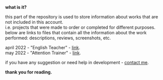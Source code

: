 **what is it?**

this part of the repository is used to store information about works that are not included in this account. </br>
i.e. projects that were made to order or completed for different purposes. </br>
below are links to files that contain all the information about the work performed: descriptions, reviews, screenshots, etc.

april 2022 - "English Teacher" - [link](https://github.com/coder-chekunkov/coder-chekunkov/blob/main/works/english_teacher.md). </br>
may 2022 - "Attention Trainer" - [link](https://github.com/coder-chekunkov/coder-chekunkov/blob/main/works/attention_trainer.md). </br>

if you have any suggestion or need help in development - [contact me](https://t.me/cdr_chknkv).

**thank you for reading.**
